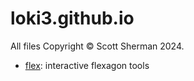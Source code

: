 # loki3.github.io

All files Copyright © Scott Sherman 2024.

* [flex](flex): interactive flexagon tools
